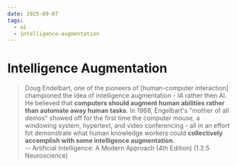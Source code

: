 ```yaml
---
date: 2025-09-07
tags:
  - ai
  - intelligence-augmentation
---
```


# Intelligence Augmentation

> Doug Endelbart, one of the pioneers of [human-computer interaction] championed the idea of intelligence augmentation - IA rather then AI. He believed that **computers should augment human abilities rather than automate away human tasks**. In 1968, Engelbart's "mother of all demos" showed off for the first time the computer mouse, a windowing system, hypertext, and video conferencing - all in an effort fot demonstrate what human knowledge workers could **collectively accomplish with some intelligence augmentation**.  
-- Artificial Intelligence: A Modern Approach (4th Edition) (1.2.5 Neuroscience)
